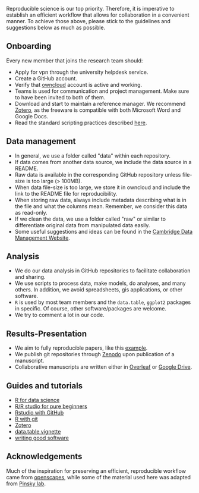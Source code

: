 Reproducible science is our top priority. Therefore, it is imperative to establish an efficient workflow that allows for collaboration in a convenient manner. To achieve those above, please stick to the guidelines and suggestions below as much as possible.

## Onboarding

Every new member that joins the research team should:

* Apply for vpn through the university helpdesk service.
* Create a GitHub account.
* Verify that [owncloud](https://owncloud.cesnet.cz/)  account is active and working.
* Teams is used for communication and project management. Make sure to have been invited to both of them. 
* Download and start to maintain a reference manager. We recommend [Zotero](https://www.zotero.org/), as the freeware is compatible with both Microsoft Word and Google Docs. 
* Read the standard scripting practices described [here](https://github.com/KVHEM/how_we_work/blob/master/CONTRIBUTING.md).

## Data management

* In general, we use a folder called "data" within each repository.
* If data comes from another data source, we include the data source in a README.
* Raw data is available in the corresponding GitHub repository unless file-size is too large (> 100MB).
* When data file-size is too large, we store it in owncloud and include the link to the README file for reproducibility.
* When storing raw data, always include metadata describing what is in the file and what the columns mean. Remember, we consider this data as read-only.
* If we clean the data, we use a folder called "raw" or similar to differentiate original data from manipulated data easily.
* Some useful suggestions and ideas can be found in the [Cambridge Data Management Website](https://www.data.cam.ac.uk/data-management-guide/organising-your-data).

## Analysis

* We do our data analysis in GitHub repositories to facilitate collaboration and sharing.
* We use scripts to process data, make models, do analyses, and many others. In addition, we avoid spreadsheets, gis applications, or other software.
* `R` is used by most team members and the `data.table`, `ggplot2` packages in specific. Of course, other software/packages are welcome. 
* We try to comment a lot in our code.

## Results-Presentation

* We aim to fully reproducible papers, like this [example](https://github.com/CenterForOpenScience/rpp/blob/master/README.md). 
* We publish git repositories through [Zenodo](https://zenodo.org/) upon publication of a manuscript.
* Collaborative manuscripts are written either in [Overleaf](https://www.overleaf.com/) or [Google Drive](https://www.google.com/drive/).

## Guides and tutorials

* [R for data science](https://r4ds.had.co.nz/)
* [R/R studio for pure beginners](https://swcarpentry.github.io/r-novice-gapminder/01-rstudio-intro/index.html)
* [Rstudio with GitHub](https://www.rstudio.com/resources/webinars/rstudio-essentials-webinar-series-managing-part-2/)
* [R with git](https://happygitwithr.com/index.html)
* [Zotero](https://www.youtube.com/watch?v=q6-YOPS1xY4)
* [data.table vignette](https://cran.r-project.org/web/packages/data.table/vignettes/datatable-intro.html)
* [writing good software](https://swcarpentry.github.io/r-novice-gapminder/16-wrap-up/index.html)

## Acknowledgements

Much of the inspiration for preserving an efficient, reproducible workflow came from [openscapes](https://www.openscapes.org/about/), while some of the material used here was adapted from [Pinsky lab](https://github.com/pinskylab).
